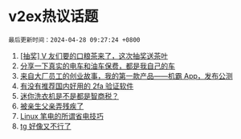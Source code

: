# v2ex热议话题

`最后更新时间：2024-04-28 09:27:24 +0800`

1. [[抽奖] V 友们要的口粮茶来了，这次抽奖送茶叶](https://www.v2ex.com/t/1036093)
1. [分享一下真实的电车和油车保费，都是我自己的车](https://www.v2ex.com/t/1036140)
1. [来自大厂员工的创业故事，我的第一款产品——机霸 App，发布公测](https://www.v2ex.com/t/1036242)
1. [有没有推荐国内好用的 2fa 验证软件](https://www.v2ex.com/t/1036110)
1. [迷你洗衣机是不是都是智商税？](https://www.v2ex.com/t/1036113)
1. [被亲生父亲弄残疾了](https://www.v2ex.com/t/1036219)
1. [Linux 笔电的所谓省电技巧](https://www.v2ex.com/t/1036149)
1. [tg 好像又不行了](https://www.v2ex.com/t/1036151)

